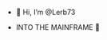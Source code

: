 - 👋 Hi, I’m @Lerb73


- INTO THE MAINFRAME 👀

<!---
Lerb73/Lerb73 is a ✨ special ✨ repository because its `README.md` (this file) appears on your GitHub profile.
You can click the Preview link to take a look at your changes.
--->
